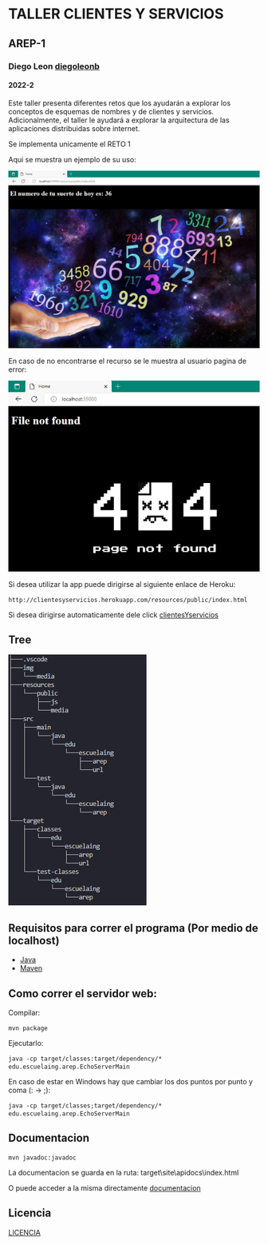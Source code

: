 # TALLER CLIENTES Y SERVICIOS
## AREP-1
### Diego Leon [diegoleonb](https://github.com/diegoleonb)
#### 2022-2

Este taller presenta diferentes retos que los ayudarán a explorar los conceptos de esquemas de nombres y de clientes y servicios. Adicionalmente, el taller le ayudará a explorar la arquitectura de las aplicaciones distribuidas sobre internet.

Se implementa unicamente el RETO 1

Aqui se muestra un ejemplo de su uso:

![](./img/media/Capture1.PNG)

En caso de no encontrarse el recurso se le muestra al usuario pagina de error:

![](./img/media/Capture2.PNG)


Si desea utilizar la app puede dirigirse al siguiente enlace de Heroku:

```
http://clientesyservicios.herokuapp.com/resources/public/index.html
```

Si desea dirigirse automaticamente dele click [clientesYservicios](http://clientesyservicios.herokuapp.com/resources/public/index.html)

## Tree

![](./img/media/Capture3.PNG)


## Requisitos para correr el programa (Por medio de localhost)

- [Java](https://www.java.com/es/download/)
- [Maven](https://maven.apache.org/download.cgi)
  
## Como correr el servidor web:

Compilar: 

```
mvn package
```
Ejecutarlo:

```
java -cp target/classes:target/dependency/* edu.escuelaing.arep.EchoServerMain
```

En caso de estar en Windows hay que cambiar los dos puntos por punto y coma (: -> ;):

```
java -cp target/classes;target/dependency/* edu.escuelaing.arep.EchoServerMain
```

## Documentacion

```
mvn javadoc:javadoc
```

La documentacion se guarda en la ruta: target\site\apidocs\index.html

O puede acceder a la misma directamente [documentacion](/target/site/apidocs/index.html)


## Licencia

[LICENCIA](License.txt)


